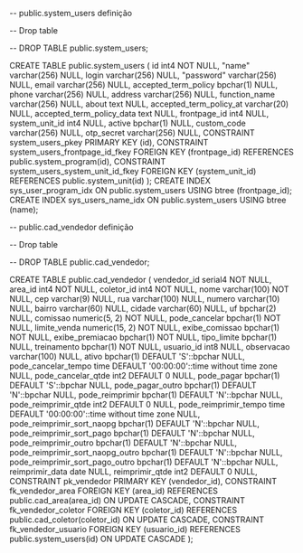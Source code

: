 -- public.system_users definição

-- Drop table

-- DROP TABLE public.system_users;

CREATE TABLE public.system_users (
	id int4 NOT NULL,
	"name" varchar(256) NULL,
	login varchar(256) NULL,
	"password" varchar(256) NULL,
	email varchar(256) NULL,
	accepted_term_policy bpchar(1) NULL,
	phone varchar(256) NULL,
	address varchar(256) NULL,
	function_name varchar(256) NULL,
	about text NULL,
	accepted_term_policy_at varchar(20) NULL,
	accepted_term_policy_data text NULL,
	frontpage_id int4 NULL,
	system_unit_id int4 NULL,
	active bpchar(1) NULL,
	custom_code varchar(256) NULL,
	otp_secret varchar(256) NULL,
	CONSTRAINT system_users_pkey PRIMARY KEY (id),
	CONSTRAINT system_users_frontpage_id_fkey FOREIGN KEY (frontpage_id) REFERENCES public.system_program(id),
	CONSTRAINT system_users_system_unit_id_fkey FOREIGN KEY (system_unit_id) REFERENCES public.system_unit(id)
);
CREATE INDEX sys_user_program_idx ON public.system_users USING btree (frontpage_id);
CREATE INDEX sys_users_name_idx ON public.system_users USING btree (name);



-- public.cad_vendedor definição

-- Drop table

-- DROP TABLE public.cad_vendedor;

CREATE TABLE public.cad_vendedor (
	vendedor_id serial4 NOT NULL,
	area_id int4 NOT NULL,
	coletor_id int4 NOT NULL,
	nome varchar(100) NOT NULL,
	cep varchar(9) NULL,
	rua varchar(100) NULL,
	numero varchar(10) NULL,
	bairro varchar(60) NULL,
	cidade varchar(60) NULL,
	uf bpchar(2) NULL,
	comissao numeric(5, 2) NOT NULL,
	pode_cancelar bpchar(1) NOT NULL,
	limite_venda numeric(15, 2) NOT NULL,
	exibe_comissao bpchar(1) NOT NULL,
	exibe_premiacao bpchar(1) NOT NULL,
	tipo_limite bpchar(1) NULL,
	treinamento bpchar(1) NOT NULL,
	usuario_id int8 NULL,
	observacao varchar(100) NULL,
	ativo bpchar(1) DEFAULT 'S'::bpchar NULL,
	pode_cancelar_tempo time DEFAULT '00:00:00'::time without time zone NULL,
	pode_cancelar_qtde int2 DEFAULT 0 NULL,
	pode_pagar bpchar(1) DEFAULT 'S'::bpchar NULL,
	pode_pagar_outro bpchar(1) DEFAULT 'N'::bpchar NULL,
	pode_reimprimir bpchar(1) DEFAULT 'N'::bpchar NULL,
	pode_reimprimir_qtde int2 DEFAULT 0 NULL,
	pode_reimprimir_tempo time DEFAULT '00:00:00'::time without time zone NULL,
	pode_reimprimir_sort_naopg bpchar(1) DEFAULT 'N'::bpchar NULL,
	pode_reimprimir_sort_pago bpchar(1) DEFAULT 'N'::bpchar NULL,
	pode_reimprimir_outro bpchar(1) DEFAULT 'N'::bpchar NULL,
	pode_reimprimir_sort_naopg_outro bpchar(1) DEFAULT 'N'::bpchar NULL,
	pode_reimprimir_sort_pago_outro bpchar(1) DEFAULT 'N'::bpchar NULL,
	reimprimir_data date NULL,
	reimprimir_qtde int2 DEFAULT 0 NULL,
	CONSTRAINT pk_vendedor PRIMARY KEY (vendedor_id),
	CONSTRAINT fk_vendedor_area FOREIGN KEY (area_id) REFERENCES public.cad_area(area_id) ON UPDATE CASCADE,
	CONSTRAINT fk_vendedor_coletor FOREIGN KEY (coletor_id) REFERENCES public.cad_coletor(coletor_id) ON UPDATE CASCADE,
	CONSTRAINT fk_vendedor_usuario FOREIGN KEY (usuario_id) REFERENCES public.system_users(id) ON UPDATE CASCADE
);